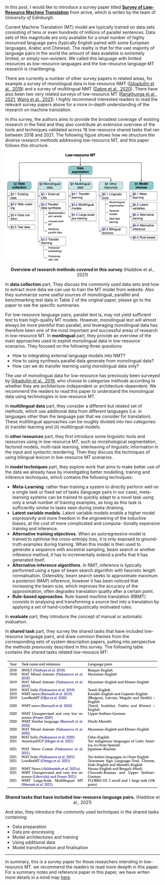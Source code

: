 In this post, I would like to introduce a survey paper titled **[Survey of Low-Resource Machine Translation](https://arxiv.org/pdf/2109.00486.pdf)** from arrive, which is writen by the team of *University of Edinburgh*.

Current Machine Translation (MT) model are typically trained on data sets consisting of tens or even hundreds of millions of parallel sentences. Data sets of this magnitude are only available for a small number of highly resourced language pairs (typically English paired with some European languages, Arabic and Chinese). The reality is that for the vast majority of language pairs in the world the amount of data available is extremely limited, or simply non-existent. We called this language with limited resources as low-resource languages and the low-resource language MT research is chanllenging.

There are currently a number of other survey papers in related areas, for example a survey of monolingual data in low-resource NMT ([Gibadullin et al., 2019](https://arxiv.org/abs/1910.00373)) and a survey of multilingual NMT ([Dabre et al., 2020](https://arxiv.org/abs/2001.01115)). There have also been two very related surveys of low-resource MT ([Ranathunga et al., 2021](https://arxiv.org/abs/2106.15115), [Wang et al., 2021](https://arxiv.org/abs/2107.04239)). I highly recommend interested readers to read the relevant survey papers above for a more in-depth understanding of the research on machine translation.

In this survey, the authors aims to provide the broadest coverage of existing research in the field and they also contribute an extensive overview of the tools and techniques validated across 18 low-resource shared tasks that ran between 2018 and 2021. The following figure shows how we structure the diverse research methods addressing low-resource MT, and this paper follows this structure.

![image-20220521143231249](approach.png) 

<center><b>Overview of research methods covered in this survey</b> (Haddow et al., 2021)</center>

In **data collection** part, They discuss the commonly used data sets and how to extract more data we can use to train the MT model from website. Also they summarize some useful sources of monolingual, paralllel  and benchmarking test data in Table 2 of the original paper, please go to the paper to see the specific summaries.

For low-resource language pairs, parallel text is, may not yield sufficient text to train high-quality MT models. However, monolingual text will almost always be more plentiful than parallel, and leveraging monolingual data has therefore been one of the most important and successful areas of research in low-resource MT. In **monlingual** part, they provide an overview of the main approaches used to exploit monolingual data in low-resource scenarios. They focused on the following three questions:

- How to integrating external language models into NMT?
- How to using synthesis parallel data generate from monolingual data?
- How can we do transfer learning using monolingual data only?

The use of monolingual data for low-resource has previously been surveyed by [Gibadullin et al., 2019](https://arxiv.org/abs/1910.00373), who choose to categorise methods according to whether they are architecture-independent or architecture-dependent. We recommend the readers to read this paper to understand the monolingual data using technologies in low-resource MT.

In **multilingual data** part, they consider a different but related set of methods, which use additional data from different languages (i.e. in languages other than the language pair that we consider for translation). These multilingual approaches can be roughly divided into two categories: (i) transfer learning and (ii) multilingual models.

In **other resources** part, they first introduce some linguistic tools and resources using in low-resource MT, such as morphological segmentation, factored models, multi-task learning, interleaving of linguistic information in the input and syntactic reordering. Then they discuss the techniques of using bilingual lexicon in low-resource MT scenarios.

In **model techniques** part, they explore work that aims to make better use of the data we already have by investigating better modelling, training and inference techniques, which contains the following techniques:

- **Meta-Learning**. rather than training a system to directly perform well on a single task or fixed set of tasks (language pairs in our case), meta-learning  systems can be trained to quickly adapt to a novel task using only a small number of training examples, as long as this task is sufficiently similar to tasks seen during (meta-)training.
- **Latent variable models**. Latent variable models enable a higher model expressivity and more freedom in the engineering of the inductive biases, at the cost of more complicated and computa- tionally expensive training and inference.
- **Alternative training objectives**. When an autoregressive model is trained to optimise the cross-entropy loss, it is only exposed to ground-truth examples during training. When this model is then used to generate a sequence with ancestral sampling, beam search or another inference method, it has to incrementally extend a prefix that it has generated itself.
- **Alternative inference algorithms**. In NMT, inference is typically performed using a type of beam search algorithm with heuristic length normalisation. Ostensibly, beam search seeks to approximate maximum a posteriori (MAP) inference, however it has been noticed that increasing the beam size, which improves the accuracy of the approximation, often degrades translation quality after a certain point.
- **Rule-based approaches**. Rule-based machine translation (RBMT) consists in analysing and transforming a source text into a translation by applying a set of hand-coded linguistically motivated rules.

In **evaluate** part, they introduce the concept of manual or automatic evaluation.

In **shared task** part, they survey the shared tasks that have included low-resource language pairs, and  draw common themes from the corresponding sets of system description papers, putting into perspective the methods previously described in this survey. The following table contains the shared tasks related low-reousce MT:

![image-20220521153503598](shared_task.png)

<center><b>Shared tasks that have included low-resource language pairs.</b> (Haddow et al., 2021)</center>

And also, they introduce the commonly used techniques in the shared tasks containing:

- Data preparation
- Data pre-processing
- Model architectures and training
- Using additional data
- Model transformation and finalisation



------

In summary, this is a survey paper for those reseachers intersting in low-resource MT. we recommend the readers to read more deepth in this paper. For a summary notes and reference paper in this paper, we have writen more details in a mind map [here](https://github.com/lavine-lmu/nlp_survey_paper_notes/blob/main/MT/loresMT/Low-Resource%20Machine%20Translation.xmind).